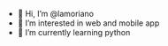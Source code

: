 - 👋 Hi, I’m @lamoriano
- 👀 I’m interested in web and mobile app
- 🌱 I’m currently learning python

<!---
lamoriano/lamoriano is a ✨ special ✨ repository because its `README.md` (this file) appears on your GitHub profile.
You can click the Preview link to take a look at your changes.
--->
